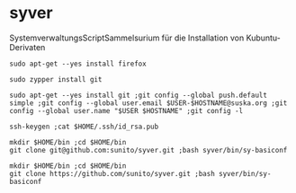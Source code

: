 syver
=====

SystemverwaltungsScriptSammelsurium für die Installation von Kubuntu-Derivaten

    sudo apt-get --yes install firefox
    
    sudo zypper install git
    
    sudo apt-get --yes install git ;git config --global push.default simple ;git config --global user.email $USER-$HOSTNAME@suska.org ;git config --global user.name "$USER $HOSTNAME" ;git config -l

    ssh-keygen ;cat $HOME/.ssh/id_rsa.pub

    mkdir $HOME/bin ;cd $HOME/bin
    git clone git@github.com:sunito/syver.git ;bash syver/bin/sy-basiconf

    mkdir $HOME/bin ;cd $HOME/bin
    git clone https://github.com/sunito/syver.git ;bash syver/bin/sy-basiconf
    